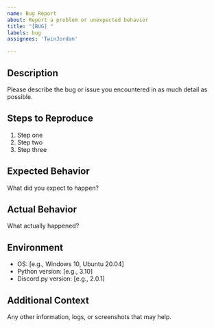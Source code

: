 ```yaml
---
name: Bug Report
about: Report a problem or unexpected behavior
title: "[BUG] "
labels: bug
assignees: 'TwinJordan'

---
```


## Description

Please describe the bug or issue you encountered in as much detail as possible.

## Steps to Reproduce

1. Step one  
2. Step two  
3. Step three  

## Expected Behavior

What did you expect to happen?

## Actual Behavior

What actually happened?

## Environment

- OS: [e.g., Windows 10, Ubuntu 20.04]  
- Python version: [e.g., 3.10]  
- Discord.py version: [e.g., 2.0.1]  

## Additional Context

Any other information, logs, or screenshots that may help.
